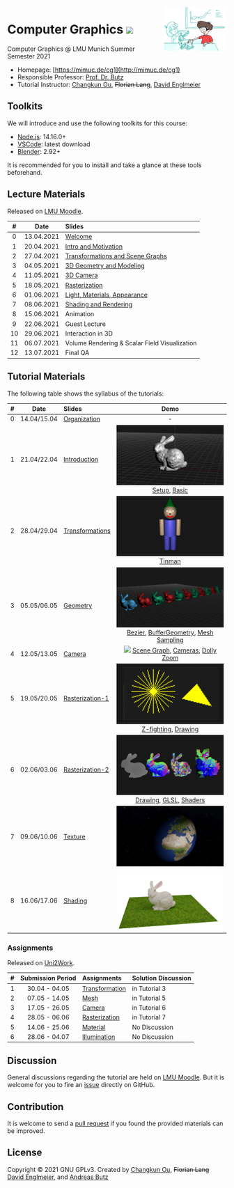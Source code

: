 <img src="./docs/teaser.png" alt="Image Credit: V. Pues" height="100" align="right" style="margin: 5px; margin-bottom: 20px;" />

# Computer Graphics ![](https://changkun.de/urlstat?mode=github&repo=mimuc/cg1)

Computer Graphics @ LMU Munich Summer Semester 2021

- Homepage: [https://mimuc.de/cg1](http://mimuc.de/cg1)
- Responsible Professor: [Prof. Dr. Butz](https://www.medien.ifi.lmu.de/team/andreas.butz/)
- Tutorial Instructor: [Changkun Ou](https://www.medien.ifi.lmu.de/team/changkun.ou/), ~~Florian Lang~~, [David Englmeier](https://www.medien.ifi.lmu.de/team/david.englmeier/)

## Toolkits

We will introduce and use the following toolkits for this course:

- [Node.js](https://nodejs.org/en/): 14.16.0+
- [VSCode](https://code.visualstudio.com/): latest download
- [Blender](https://www.blender.org/): 2.92+

It is recommended for you to install and take a glance at these tools beforehand.

## Lecture Materials

Released on [LMU Moodle](https://moodle.lmu.de/course/view.php?id=13999).

| # | Date | Slides |
|:-:|:----:|:-------|
|0|  13.04.2021 | [Welcome](https://lmu-munich.zoom.us/j/95046750574) |
|1|  20.04.2021 | [Intro and Motivation](https://moodle.lmu.de/mod/lesson/view.php?id=740736) |
|2|  27.04.2021 | [Transformations and Scene Graphs](https://moodle.lmu.de/mod/lesson/view.php?id=769404) |
|3|  04.05.2021 | [3D Geometry and Modeling](https://moodle.lmu.de/mod/lesson/view.php?id=775858) |
|4|  11.05.2021 | [3D Camera](https://moodle.lmu.de/mod/lesson/view.php?id=789730) |
|5|  18.05.2021 | [Rasterization](https://moodle.lmu.de/mod/lesson/view.php?id=793902) |
|6|  01.06.2021 | [Light, Materials, Appearance](https://moodle.lmu.de/mod/lesson/view.php?id=812253) |
|7|  08.06.2021 | [Shading and Rendering](https://moodle.lmu.de/mod/lesson/view.php?id=817646) |
|8|  15.06.2021 | Animation |
|9|  22.06.2021 | Guest Lecture |
|10| 29.06.2021 | Interaction in 3D |
|11| 06.07.2021 | Volume Rendering & Scalar Field Visualization |
|12| 13.07.2021 | Final QA |

## Tutorial Materials

The following table shows the syllabus of the tutorials:

| # | Date | Slides | Demo |
|:-:|:----:|:-------|:-----:|
|0|  14.04/15.04 | [Organization](https://changkun.de/s/cg1ss21-organize) | - |
|1|  21.04/22.04 | [Introduction](https://changkun.de/s/cg1ss21-intro) | ![](./docs/01-intro/teaser.png) [Setup](https://mimuc.github.io/cg1-ss21/01-intro/1-setup/), [Basic](https://mimuc.github.io/cg1-ss21/01-intro/2-basic/) |
|2|  28.04/29.04 | [Transformations](https://changkun.de/s/cg1ss21-transform) | ![](./docs/02-transform/teaser.png) [Tinman](https://mimuc.github.io/cg1-ss21/02-transform/1-wichtelsolo)|
|3|  05.05/06.05 | [Geometry](https://changkun.de/s/cg1ss21-geometry) | ![](./docs/03-geometry/teaser.png) [Bezier](https://mimuc.github.io/cg1-ss21/03-geometry/1-bezier/), [BufferGeometry](https://mimuc.github.io/cg1-ss21/03-geometry/2-buffers/), [Mesh Sampling](https://mimuc.github.io/cg1-ss21/03-geometry/3-sampling/) |
|4|  12.05/13.05 | [Camera](https://changkun.de/s/cg1ss21-camera) | ![](./docs/04-camera/teaser.png) [Scene Graph](https://mimuc.github.io/cg1-ss21/04-camera/1-models/), [Cameras](https://mimuc.github.io/cg1-ss21/04-camera/2-cameras/), [Dolly Zoom](https://mimuc.github.io/cg1-ss21/04-camera/3-dolly/) |
|5|  19.05/20.05 | [Rasterization-1](https://changkun.de/s/cg1ss21-raster1) | ![](./docs/05-raster1/teaser.png) [Z-fighting](https://mimuc.github.io/cg1-ss21/05-raster1/1-zfighting/), [Drawing](https://mimuc.github.io/cg1-ss21/05-raster1/2-bresenham/) |
|6|  02.06/03.06 | [Rasterization-2](https://changkun.de/s/cg1ss21-raster2) | ![](./docs/06-raster2/teaser.png) [Drawing](https://mimuc.github.io/cg1-ss21/06-raster2/1-draw/), [GLSL](https://mimuc.github.io/cg1-ss21/06-raster2/2-glsl/), [Shaders](https://mimuc.github.io/cg1-ss21/06-raster2/3-shaders/) |
|7|  09.06/10.06 | [Texture](https://changkun.de/s/cg1ss21-texture) | ![](./docs/07-texture/teaser.png) |
|8|  16.06/17.06 | [Shading](https://changkun.de/s/cg1ss21-shade) | ![](./docs/08-shade/teaser.png) |

### Assignments

Released on [Uni2Work](https://uni2work.ifi.lmu.de/course/S21/IfI/CG1/sheet).

| # | Submission Period | Assignments | Solution Discussion |
|:--|:-----:|:------------|:-----------|
| 1 | 30.04 - 04.05 | [Transformation](https://uni2work.ifi.lmu.de/course/S21/IfI/CG1/sheet/Graded%20Assignment%201:%20Transformations/show) | in Tutorial 3 |
| 2 | 07.05 - 14.05 | [Mesh](https://uni2work.ifi.lmu.de/course/S21/IfI/CG1/sheet/Graded%20Assignment%202:%20Mesh/show) | in Tutorial 5 |
| 3 | 17.05 - 26.05 | [Camera](https://uni2work.ifi.lmu.de/course/S21/IfI/CG1/sheet/Graded%20Assignment%203:%20Camera/show) | in Tutorial 6 |
| 4 | 28.05 - 06.06 | [Rasterization](https://uni2work.ifi.lmu.de/course/S21/IfI/CG1/sheet/Graded%20Assignment%204:%20Rasterization/show) | in Tutorial 7 |
| 5 | 14.06 - 25.06 | [Material](https://uni2work.ifi.lmu.de/course/S21/IfI/CG1/sheet/Graded%20Assignment%205:%20Material/show) | No Discussion |
| 6 | 28.06 - 04.07 | [Illumination]([./assignments/06-illumination/README.pdf](https://uni2work.ifi.lmu.de/course/S21/IfI/CG1/sheet/Graded%20Assignment%206:%20Illumination/show)) | No Discussion |

## Discussion

General discussions regarding the tutorial are held on [LMU Moodle](https://moodle.lmu.de/mod/forum/view.php?id=678873). But it is welcome for you to fire an [issue](https://github.com/mimuc/cg1-ss21/issues/new) directly on GitHub.

## Contribution

It is welcome to send a [pull request](https://github.com/mimuc/cg1-ss21/pulls) if you found the provided materials can be improved.

## License

Copyright &copy; 2021 GNU GPLv3. Created by [Changkun Ou](https://changkun.de), ~~Florian Lang~~ [David Englmeier](https://www.medien.ifi.lmu.de/team/david.englmeier/), and [Andreas Butz](http://butz.org)
